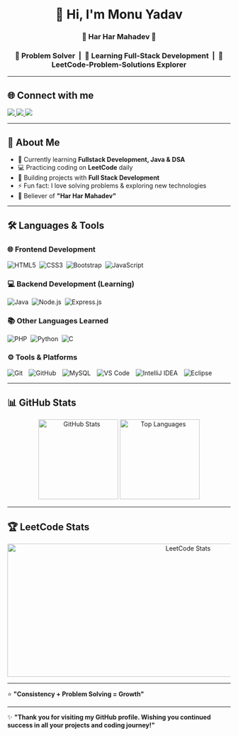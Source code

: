 <h1 align="center">👋 Hi, I'm Monu Yadav</h1>
<h3 align="center">🔱 Har Har Mahadev 🔱</h3>

<h3 align="center">
  🧩 <b>Problem Solver</b> &nbsp;|&nbsp; 
  🌱 <b>Learning Full-Stack Development</b> &nbsp;|&nbsp; 
  🧠 <b>LeetCode-Problem-Solutions Explorer</b>
</h3>

---

## 🌐 Connect with me  
<p align="left">
  <a href="https://leetcode.com/u/monu_ydv108/" target="_blank">
    <img src="https://img.shields.io/badge/LeetCode-FFA116?style=for-the-badge&logo=leetcode&logoColor=white" />
  </a>
  <a href="https://github.com/monuydv108" target="_blank">
    <img src="https://img.shields.io/badge/GitHub-181717?style=for-the-badge&logo=github&logoColor=white" />
  </a>
  <a href="https://www.linkedin.com/in/monuyadav1126/" target="_blank">
    <img src="https://img.shields.io/badge/LinkedIn-0A66C2?style=for-the-badge&logo=linkedin&logoColor=white" />
  </a>
</p>

---

## 🚀 About Me  
- 🌱 Currently learning **Fullstack Development, Java & DSA**  
- 💻 Practicing coding on **LeetCode** daily  
- 🔭 Building projects with **Full Stack Development**  
- ⚡ Fun fact: I love solving problems & exploring new technologies  
- 🙏 Believer of **"Har Har Mahadev"**

---

## 🛠️ Languages & Tools  

### 🌐 Frontend Development  
<p align="left">
  <img src="https://img.shields.io/badge/HTML5-E34F26?style=for-the-badge&logo=html5&logoColor=white" alt="HTML5"/>&nbsp;
  <img src="https://img.shields.io/badge/CSS3-1572B6?style=for-the-badge&logo=css3&logoColor=white" alt="CSS3"/>&nbsp;
  <img src="https://img.shields.io/badge/Bootstrap-563D7C?style=for-the-badge&logo=bootstrap&logoColor=white" alt="Bootstrap"/>&nbsp;
  <img src="https://img.shields.io/badge/JavaScript-F7DF1E?style=for-the-badge&logo=javascript&logoColor=black" alt="JavaScript"/>
</p>

### 💻 Backend Development (Learning)  
<p align="left">
  <img src="https://img.shields.io/badge/Java-007396?style=for-the-badge&logo=openjdk&logoColor=white" alt="Java"/>&nbsp;
  <img src="https://img.shields.io/badge/Node.js-43853D?style=for-the-badge&logo=node.js&logoColor=white" alt="Node.js"/>&nbsp;
  <img src="https://img.shields.io/badge/Express.js-000000?style=for-the-badge&logo=express&logoColor=white" alt="Express.js"/>
</p>

### 📚 Other Languages Learned  
<p align="left">
  <img src="https://img.shields.io/badge/PHP-777BB4?style=for-the-badge&logo=php&logoColor=white" alt="PHP"/>&nbsp;
  <img src="https://img.shields.io/badge/Python-3776AB?style=for-the-badge&logo=python&logoColor=white" alt="Python"/>&nbsp;
  <img src="https://img.shields.io/badge/C-00599C?style=for-the-badge&logo=c&logoColor=white" alt="C"/>
</p>

### ⚙️ Tools & Platforms  
<p align="left">
  <img src="https://img.shields.io/badge/Git-F05032?style=for-the-badge&logo=git&logoColor=white" alt="Git" style="margin-right:10px;"/>
  <img src="https://img.shields.io/badge/GitHub-181717?style=for-the-badge&logo=github&logoColor=white" alt="GitHub" style="margin-right:10px;"/>
  <img src="https://img.shields.io/badge/MySQL-4479A1?style=for-the-badge&logo=mysql&logoColor=white" alt="MySQL" style="margin-right:10px;"/>
  <img src="https://img.shields.io/badge/VS%20Code-0078D4?style=for-the-badge&logo=visual-studio-code&logoColor=white" alt="VS Code" style="margin-right:10px;"/>
  <img src="https://img.shields.io/badge/IntelliJ%20IDEA-000000?style=for-the-badge&logo=intellij-idea&logoColor=white" alt="IntelliJ IDEA" style="margin-right:10px;"/>
  <img src="https://img.shields.io/badge/Eclipse-2C2255?style=for-the-badge&logo=eclipse&logoColor=white" alt="Eclipse" style="margin-right:10px;"/>
</p>

---

## 📊 GitHub Stats  
<p align="center">
  <img src="https://github-readme-stats.vercel.app/api?username=monuydv108&show_icons=true&theme=radical" alt="GitHub Stats" height="180"/>
  <img src="https://github-readme-stats.vercel.app/api/top-langs/?username=monuydv108&layout=compact&theme=radical" alt="Top Languages" height="180"/>
</p>

---

## 🏆 LeetCode Stats  
<p align="center">
  <img src="https://leetcard.jacoblin.cool/monu_ydv108?theme=dark&font=source_code_pro&ext=activity" alt="LeetCode Stats" width="800" height="300"/>
</p>

---

⭐ **"Consistency + Problem Solving = Growth"**

---

✨ **"Thank you for visiting my GitHub profile. Wishing you continued success in all your projects and coding journey!"**
